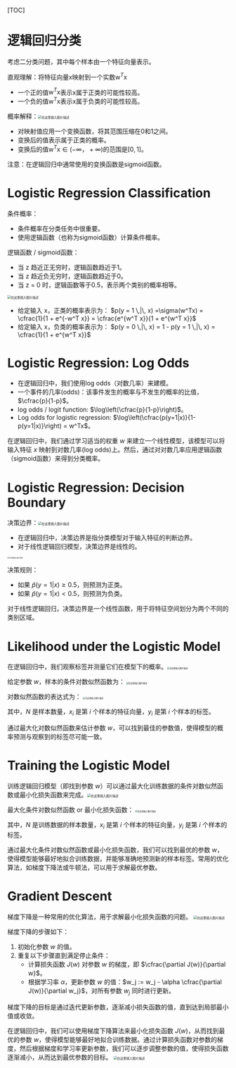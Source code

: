 ﻿[TOC]


# 逻辑回归分类

考虑二分类问题，其中每个样本由一个特征向量表示。

直观理解：将特征向量$\text{x}$映射到一个实数$\text{w}^T\text{x}$
- 一个正的值$\text{w}^T\text{x}$表示$\text{x}$属于正类的可能性较高。
- 一个负的值$\text{w}^T\text{x}$表示$\text{x}$属于负类的可能性较高。

概率解释：<img src="https://img-blog.csdnimg.cn/35d6beb9835040ffb687cb3ad05ce4cd.png" alt="在这里插入图片描述" style="zoom:50%;" />

- 对映射值应用一个变换函数，将其范围压缩在0和1之间。
- 变换后的值表示属于正类的概率。
- 变换后的值$\text{w}^T\text{x}\in(-∞，+∞)$的范围是$[0, 1]$。

注意：在逻辑回归中通常使用的变换函数是sigmoid函数。

# Logistic Regression Classification
条件概率：
- 条件概率在分类任务中很重要。
- 使用逻辑函数（也称为sigmoid函数）计算条件概率。

逻辑函数 / sigmoid函数：
- 当 z 趋近正无穷时，逻辑函数趋近于1。
- 当 z 趋近负无穷时，逻辑函数趋近于0。
- 当 z = 0 时，逻辑函数等于0.5，表示两个类别的概率相等。
<img src="https://img-blog.csdnimg.cn/e1283e0425dd4d428684106717c8e491.png" alt="在这里插入图片描述" style="zoom:50%;" />

- 给定输入 x，正类的概率表示为： 
   $p(y = 1 \,|\, x) =\sigma(w^Tx) = \cfrac{1}{1 + e^{-w^T x}} = \cfrac{e^{w^T x}}{1 + e^{w^T x}}$
- 给定输入 x，负类的概率表示为：
   $p(y = 0 \,|\, x) = 1 - p(y = 1 \,|\, x) = \cfrac{1}{1 + e^{w^T x}}$

# Logistic Regression: Log Odds

- 在逻辑回归中，我们使用log odds（对数几率）来建模。
- 一个事件的几率(odds)：该事件发生的概率与不发生的概率的比值，$\cfrac{p}{1-p}$。
- log odds / logit function: $\log\left(\cfrac{p}{1-p}\right)$。
- Log odds for logistic regression: $\log\left(\cfrac{p(y=1|x)}{1-p(y=1|x)}\right) = w^Tx$。

在逻辑回归中，我们通过学习适当的权重 $w$ 来建立一个线性模型，该模型可以将输入特征 $x$ 映射到对数几率(log odds)上。然后，通过对对数几率应用逻辑函数（sigmoid函数）来得到分类概率。

# Logistic Regression: Decision Boundary

决策边界：<img src="https://img-blog.csdnimg.cn/958a04f37d3c4170a8d27b4e9b11ae03.png" alt="在这里插入图片描述" style="zoom:50%;" />
- 在逻辑回归中，决策边界是指分类模型对于输入特征的判断边界。
- 对于线性逻辑回归模型，决策边界是线性的。
<img src="https://img-blog.csdnimg.cn/384ae1cd305142b0964b3326b317d3ba.png" alt="在这里插入图片描述" style="zoom: 25%;" />


决策规则：
- 如果 $\hat{p}(y=1|x) \geq 0.5$，则预测为正类。
- 如果 $\hat{p}(y=1|x) < 0.5$，则预测为负类。

对于线性逻辑回归，决策边界是一个线性函数，用于将特征空间划分为两个不同的类别区域。


# Likelihood under the Logistic Model

在逻辑回归中，我们观察标签并测量它们在模型下的概率。<img src="https://img-blog.csdnimg.cn/ac977c486054400f83cde378ddd516b7.png" alt="在这里插入图片描述" style="zoom:33%;" />

给定参数 $w$，样本的条件对数似然函数为：
<img src="https://img-blog.csdnimg.cn/d571d25266fe4805a60d65f0c079447b.png" alt="在这里插入图片描述" style="zoom: 33%;" />

对数似然函数的表达式为：
<img src="https://img-blog.csdnimg.cn/f9f50f769e734713a61772f0e101b051.png" alt="在这里插入图片描述" style="zoom: 33%;" />

其中，$N$ 是样本数量，$x_i$ 是第 $i$ 个样本的特征向量，$y_i$ 是第 $i$ 个样本的标签。

通过最大化对数似然函数来估计参数 $w$，可以找到最佳的参数值，使得模型的概率预测与观察到的标签尽可能一致。

# Training the Logistic Model

训练逻辑回归模型（即找到参数 $w$）可以通过最大化训练数据的条件对数似然函数或最小化损失函数来完成。<img src="https://img-blog.csdnimg.cn/6ea14df983a44894999440272bd1aeb9.png" alt="在这里插入图片描述" style="zoom: 50%;" />

最大化条件对数似然函数 or 最小化损失函数：
<img src="https://img-blog.csdnimg.cn/a058c417376d4074ad14c49d691a9e43.png" alt="在这里插入图片描述" style="zoom: 33%;" />

其中，$N$ 是训练数据的样本数量，$x_i$ 是第 $i$ 个样本的特征向量，$y_i$ 是第 $i$ 个样本的标签。

通过最大化条件对数似然函数或最小化损失函数，我们可以找到最优的参数 $w$，使得模型能够最好地拟合训练数据，并能够准确地预测新的样本标签。常用的优化算法，如梯度下降法或牛顿法，可以用于求解最优参数。

# Gradient Descent

梯度下降是一种常用的优化算法，用于求解最小化损失函数的问题。
<img src="https://img-blog.csdnimg.cn/0ed72ae3ca424962a3097eee7c560f19.png" alt="在这里插入图片描述" style="zoom:50%;" />

梯度下降的步骤如下：
1. 初始化参数 $w$ 的值。
2. 重复以下步骤直到满足停止条件：
   - 计算损失函数 $J(w)$ 对参数 $w$ 的梯度，即 $\cfrac{\partial J(w)}{\partial w}$。
   - 根据学习率 $\alpha$，更新参数 $w$ 的值：$w_j := w_j - \alpha \cfrac{\partial J(w)}{\partial w_j}$，对所有参数 $w_j$ 同时进行更新。

梯度下降的目标是通过迭代更新参数，逐渐减小损失函数的值，直到达到局部最小值或收敛。

在逻辑回归中，我们可以使用梯度下降算法来最小化损失函数 $J(w)$，从而找到最优的参数 $w$，使得模型能够最好地拟合训练数据。通过计算损失函数对参数的梯度，然后根据梯度和学习率更新参数，我们可以逐步调整参数的值，使得损失函数逐渐减小，从而达到最优参数的目标。
<img src="https://img-blog.csdnimg.cn/3ae4deee1bef4764b3acfb089eb655d1.png" alt="在这里插入图片描述" style="zoom:50%;" />

